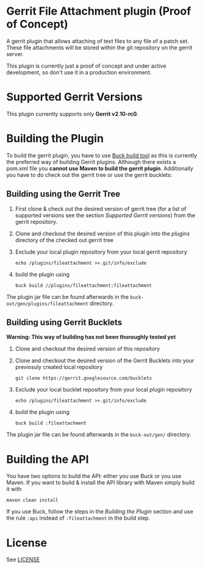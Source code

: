 # Gerrit File Attachment plugin (Proof of Concept)

A gerrit plugin that allows attaching of text files to any file of a patch set.
These file attachments will be stored within the git repository on the gerrit server.

This plugin is currently just a proof of concept and under active development, so don't use it in a production environment.

# Supported Gerrit Versions

This plugin currently supports only **Gerrit v2.10-rc0**.

# Building the Plugin

To build the gerrit plugin, you have to use [Buck build tool](http://facebook.github.io/buck/) as this is currently the preferred way of building Gerrit plugins.
Although there exists a pom.xml file you **cannot use Maven to build the gerrit plugin**.
Additionally you have to do check out the gerrit tree or use the gerrit bucklets:

## Building using the Gerrit Tree

 1. First clone & check out the desired version of gerrit tree (for a list of supported versions see the section *Supported Gerrit versions*) from the gerrit repository.
 2. Clone and checkout the desired version of this plugin into the *plugins* directory of the checked out gerrit tree
 3. Exclude your local plugin repository from your local gerrit repository 

        echo /plugins/fileattachment >>.git/info/exclude 

 4. build the plugin using 

        buck build //plugins/fileattachment:fileattachment 

The plugin jar file can be found afterwards in the `buck-out/gen/plugins/fileattachment` directory.

## Building using Gerrit Bucklets

**Warning: This way of building has not been thoroughly tested yet**

 1. Clone and checkout the desired version of this repository
 2. Clone and checkout the desired version of the Gerrit Bucklets into your previosuly created local repository

        git clone https://gerrit.googlesource.com/bucklets

 3. Exclude your local bucklet repository from your local plugin repository 

        echo /plugins/fileattachment >>.git/info/exclude 
      
 4. build the plugin using 

        buck build :fileattachment 
      
The plugin jar file can be found afterwards in the `buck-out/gen/` directory.


# Building the API

You have two options to build the API: either you use Buck or you use Maven.
If you want to build & install the API library with Maven simply build it with

    maven clean install
    
If you use Buck, follow the steps in the *Building the Plugin* section and use the rule `:api` instead of `:fileattachment` in the build step.

    

# License

See [LICENSE](https://github.com/theArchonius/gerrit-attachments/blob/master/LICENSE)
